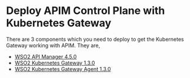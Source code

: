 # Deploy APIM Control Plane with Kubernetes Gateway

There are 3 components which you need to deploy to get the Kubernetes Gateway working with APIM. They are,

- [WSO2 API Manager 4.5.0](../control-plane/apim-deploy.md)
- [WSO2 Kubernetes Gateway 1.3.0](../control-plane/apk-deploy.md)
- [WSO2 Kubernetes Gateway Agent 1.3.0](../control-plane/apim-apk-agent-deploy.md)
